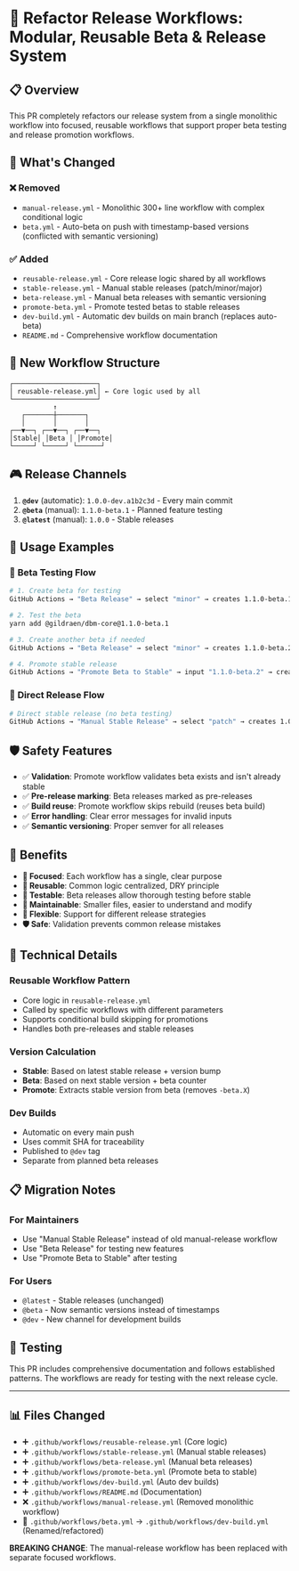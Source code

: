 # 🚀 Refactor Release Workflows: Modular, Reusable Beta & Release System

## 📋 **Overview**

This PR completely refactors our release system from a single monolithic workflow into focused, reusable workflows that support proper beta testing and release promotion workflows.

## 🎯 **What's Changed**

### ❌ **Removed**
- `manual-release.yml` - Monolithic 300+ line workflow with complex conditional logic
- `beta.yml` - Auto-beta on push with timestamp-based versions (conflicted with semantic versioning)

### ✅ **Added**
- `reusable-release.yml` - Core release logic shared by all workflows
- `stable-release.yml` - Manual stable releases (patch/minor/major)
- `beta-release.yml` - Manual beta releases with semantic versioning
- `promote-beta.yml` - Promote tested betas to stable releases
- `dev-build.yml` - Automatic dev builds on main branch (replaces auto-beta)
- `README.md` - Comprehensive workflow documentation

## 🔄 **New Workflow Structure**

```
┌─────────────────────┐
│ reusable-release.yml│ ← Core logic used by all
└─────────────────────┘
           ↑
   ┌───────┼───────┐
   │       │       │
┌──▼──┐ ┌──▼──┐ ┌──▼──┐
│Stable│ │Beta │ │Promote│
└─────┘ └─────┘ └──────┘
```

## 🎮 **Release Channels**

1. **`@dev`** (automatic): `1.0.0-dev.a1b2c3d` - Every main commit
2. **`@beta`** (manual): `1.1.0-beta.1` - Planned feature testing  
3. **`@latest`** (manual): `1.0.0` - Stable releases

## 📖 **Usage Examples**

### 🧪 **Beta Testing Flow**
```bash
# 1. Create beta for testing
GitHub Actions → "Beta Release" → select "minor" → creates 1.1.0-beta.1

# 2. Test the beta
yarn add @gildraen/dbm-core@1.1.0-beta.1

# 3. Create another beta if needed
GitHub Actions → "Beta Release" → select "minor" → creates 1.1.0-beta.2

# 4. Promote stable release
GitHub Actions → "Promote Beta to Stable" → input "1.1.0-beta.2" → creates 1.1.0
```

### 🚀 **Direct Release Flow**
```bash
# Direct stable release (no beta testing)
GitHub Actions → "Manual Stable Release" → select "patch" → creates 1.0.1
```

## 🛡️ **Safety Features**

- ✅ **Validation**: Promote workflow validates beta exists and isn't already stable
- ✅ **Pre-release marking**: Beta releases marked as pre-releases
- ✅ **Build reuse**: Promote workflow skips rebuild (reuses beta build)
- ✅ **Error handling**: Clear error messages for invalid inputs
- ✅ **Semantic versioning**: Proper semver for all releases

## 🎉 **Benefits**

- **🎯 Focused**: Each workflow has a single, clear purpose
- **🔄 Reusable**: Common logic centralized, DRY principle
- **🧪 Testable**: Beta releases allow thorough testing before stable
- **📝 Maintainable**: Smaller files, easier to understand and modify
- **🚀 Flexible**: Support for different release strategies
- **🛡️ Safe**: Validation prevents common release mistakes

## 🔧 **Technical Details**

### Reusable Workflow Pattern
- Core logic in `reusable-release.yml` 
- Called by specific workflows with different parameters
- Supports conditional build skipping for promotions
- Handles both pre-releases and stable releases

### Version Calculation
- **Stable**: Based on latest stable release + version bump
- **Beta**: Based on next stable version + beta counter
- **Promote**: Extracts stable version from beta (removes `-beta.X`)

### Dev Builds
- Automatic on every main push
- Uses commit SHA for traceability
- Published to `@dev` tag
- Separate from planned beta releases

## 📋 **Migration Notes**

### For Maintainers
- Use "Manual Stable Release" instead of old manual-release workflow
- Use "Beta Release" for testing new features
- Use "Promote Beta to Stable" after testing

### For Users
- `@latest` - Stable releases (unchanged)
- `@beta` - Now semantic versions instead of timestamps
- `@dev` - New channel for development builds

## 🧪 **Testing**

This PR includes comprehensive documentation and follows established patterns. The workflows are ready for testing with the next release cycle.

---

## 📊 **Files Changed**

- ➕ `.github/workflows/reusable-release.yml` (Core logic)
- ➕ `.github/workflows/stable-release.yml` (Manual stable releases)  
- ➕ `.github/workflows/beta-release.yml` (Manual beta releases)
- ➕ `.github/workflows/promote-beta.yml` (Promote beta to stable)
- ➕ `.github/workflows/dev-build.yml` (Auto dev builds)
- ➕ `.github/workflows/README.md` (Documentation)
- ❌ `.github/workflows/manual-release.yml` (Removed monolithic workflow)
- 🔄 `.github/workflows/beta.yml` → `.github/workflows/dev-build.yml` (Renamed/refactored)

**BREAKING CHANGE**: The manual-release workflow has been replaced with separate focused workflows.
